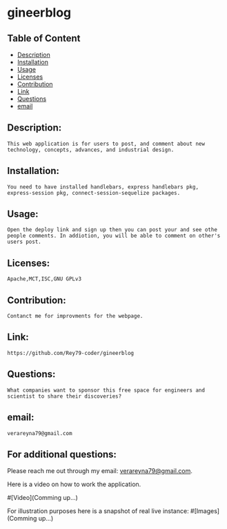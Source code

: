 # gineerblog
## Table of Content

- [Description](#Description)
- [Installation](#Installation)
- [Usage](#Usage)
- [Licenses](#Licenses)
- [Contribution](#Contribution)
- [Link](#Link)
- [Questions](#Questions)
- [email](#email)

## Description:
    This web application is for users to post, and comment about new technology, concepts, advances, and industrial design.
## Installation:
    You need to have installed handlebars, express handlebars pkg, express-session pkg, connect-session-sequelize packages.
## Usage:
    Open the deploy link and sign up then you can post your and see othe people comments. In addiotion, you will be able to comment on other's users post.
## Licenses:
    Apache,MCT,ISC,GNU GPLv3
## Contribution:
    Contanct me for improvments for the webpage.
## Link:
    https://github.com/Rey79-coder/gineerblog
## Questions:
    What companies want to sponsor this free space for engineers and scientist to share their discoveries?
## email:
    verareyna79@gmail.com

## For additional questions:

   Please reach me out through my email: verareyna79@gmail.com.
   
   Here is a video on how to work the application.

#[Video](Comming up...)

For illustration purposes here is a snapshot of real live instance:
#[Images](Comming up...)

